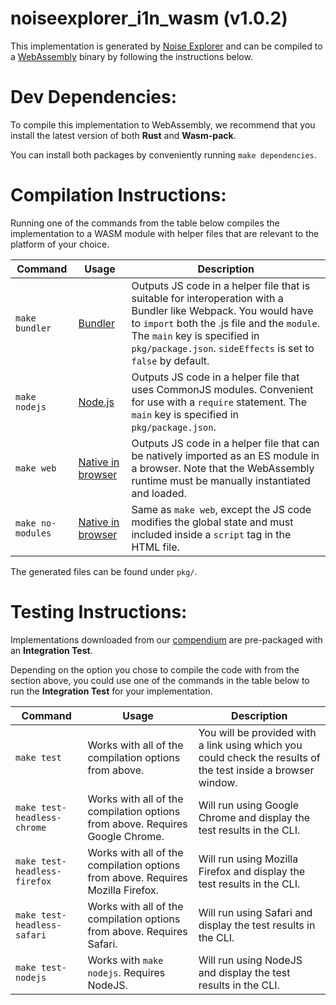 # noiseexplorer_i1n_wasm (v1.0.2)
This implementation is generated by [Noise Explorer](https://noiseexplorer.com) and can be compiled to a [WebAssembly](https://webassembly.org) binary by following the instructions below.

# Dev Dependencies:
To compile this implementation to WebAssembly, we recommend that you install the latest version of both
**Rust** and **Wasm-pack**.

You can install both packages by conveniently running
`make dependencies`.

# Compilation Instructions:

Running one of the commands from the table below compiles the implementation to a WASM module with helper files that are relevant to the platform of your choice.

| Command    | Usage | Description                                                                                                     |
|-----------|------------|-----------------------------------------------------------------------------------------------------|
| `make bundler` | [Bundler][bundlers] | Outputs JS code in a helper file that is suitable for interoperation with a Bundler like Webpack. You would have to `import` both the .js file and the `module`. The `main` key is specified in `pkg/package.json`. `sideEffects` is set to `false` by default. |
| `make nodejs` | [Node.js][deploy-nodejs] | Outputs JS code in a helper file that uses CommonJS modules. Convenient for use with a `require` statement. The `main` key is specified in `pkg/package.json`. |
| `make web` | [Native in browser][deploy-web] | Outputs JS code in a helper file that can be natively imported as an ES module in a browser. Note that the WebAssembly runtime must be manually instantiated and loaded. |
| `make no-modules` | [Native in browser][deploy-web] | Same as `make web`, except the JS code modifies the global state and must included inside a `script` tag in the HTML file.|

[deploy]: https://rustwasm.github.io/docs/wasm-bindgen/reference/deployment.html
[bundlers]: https://rustwasm.github.io/docs/wasm-bindgen/reference/deployment.html#bundlers
[deploy-nodejs]: https://rustwasm.github.io/docs/wasm-bindgen/reference/deployment.html#nodejs
[deploy-web]: https://rustwasm.github.io/docs/wasm-bindgen/reference/deployment.html#without-a-bundler

The generated files can be found under `pkg/`.

# Testing Instructions:

Implementations downloaded from our [compendium](https://noiseexplorer.com/patterns/) are pre-packaged with an **Integration Test**.

Depending on the option you chose to compile the code with from the section above, you could use one of the commands in the table below to run the **Integration Test** for your implementation.

| Command    | Usage | Description                                                                                                     |
|-----------|------------|-----------------------------------------------------------------------------------------------------|
| `make test` | Works with all of the compilation options from above. | You will be provided with a link using which you could check the results of the test inside a browser window. |
| `make test-headless-chrome` | Works with all of the compilation options from above. Requires Google Chrome. | Will run using Google Chrome and display the test results in the CLI. |
| `make test-headless-firefox` | Works with all of the compilation options from above. Requires Mozilla Firefox.|  Will run using Mozilla Firefox and display the test results in the CLI. |
| `make test-headless-safari` | Works with all of the compilation options from above. Requires Safari.|  Will run using Safari and display the test results in the CLI. |
| `make test-nodejs` | Works with `make nodejs`. Requires NodeJS. | Will run using NodeJS and display the test results in the CLI. |
